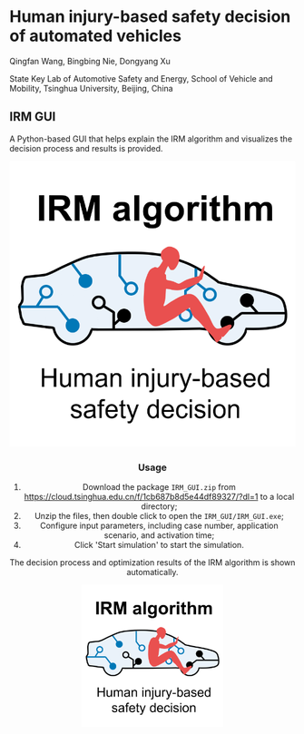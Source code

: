 # Human injury-based safety decision of automated vehicles

Qingfan Wang, Bingbing Nie, Dongyang Xu

State Key Lab of Automotive Safety and Energy, School of Vehicle and Mobility, Tsinghua University, Beijing, China



## IRM GUI

A Python-based GUI that helps explain the IRM algorithm and visualizes the decision process and results is provided.

<div align=center>
<img src="image\logo.png" alt="logo" width=1000" />
<div>


### Usage

1. Download the package `IRM_GUI.zip` from https://cloud.tsinghua.edu.cn/f/1cb687b8d5e44df89327/?dl=1 to a local directory;
1. Unzip the files, then double click to open the `IRM_GUI/IRM_GUI.exe`;
3. Configure input parameters, including case number, application scenario, and activation time;
4. Click 'Start simulation' to start the simulation.

The decision process and optimization results of the IRM algorithm is shown automatically.

  <div align=center>
<img src="image\logo.png" alt="logo" width="250" />
<div>
